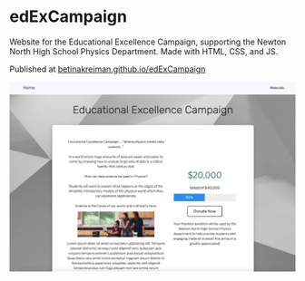 # edExCampaign

Website for the Educational Excellence Campaign, supporting the Newton North High School Physics Department. Made with HTML, CSS, and JS.

Published at
[betinakreiman.github.io/edExCampaign](https://betinakreiman.github.io/edExCampaign/)

![alt text](edxCampaign.jpg "Website Main Page Image")
